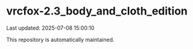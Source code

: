 # vrcfox-2.3_body_and_cloth_edition

Last updated: 2025-07-08 15:00:10

This repository is automatically maintained.
